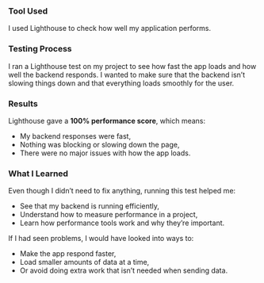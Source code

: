 ### Tool Used

I used Lighthouse to check how well my application performs.

### Testing Process

I ran a Lighthouse test on my project to see how fast the app loads and how well the backend responds. I wanted to make sure that the backend isn’t slowing things down and that everything loads smoothly for the user.

### Results

Lighthouse gave a **100% performance score**, which means:

- My backend responses were fast,
- Nothing was blocking or slowing down the page,
- There were no major issues with how the app loads.

### What I Learned

Even though I didn’t need to fix anything, running this test helped me:

- See that my backend is running efficiently,
- Understand how to measure performance in a project,
- Learn how performance tools work and why they’re important.

If I had seen problems, I would have looked into ways to:

- Make the app respond faster,
- Load smaller amounts of data at a time,
- Or avoid doing extra work that isn’t needed when sending data.

